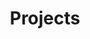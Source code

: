 ---
title: Projects
type: landing

sections:
  - block: portfolio
    id: projects
    content:
      title: Projects
      subtitle: My subtitle
      text: Add any **markdown** formatted content here - text, images, videos, galleries - and even HTML code!
      #filters:
      #  # Folders to display content from
      #  folders:
      #    - project

      buttons:
        - name: All
          project_type: '*'
        - name: Current
          project_type: current
        - name: Previous
          project_type: previous

      default_button_index: 0
      # Default portfolio filter button
      # 0 corresponds to the first button below and so on
      # For example, 0 will default to showing all content as the first button below shows content with *any* tag
    
    design:
      # See Page Builder docs for all section customization options.
      # Choose how many columns the section has. Valid values: '1' or '2'.
      columns: '1'
      # Choose a listing view
      view: showcase
      # For Showcase view, flip alternate rows?
      flip_alt_rows: false
---